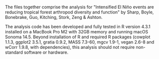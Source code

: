 The files together comprise the analysis for "Intensified El Niño events are reducing tropical forest arthropod diversity and function" by Sharp, Boyle, Bonebrake, Guo, Kitching, Stork, Zeng & Ashton.

The analysis code has been developed and fully tested in R version 4.3.1 installed on a MacBook Pro M2 with 32GB memory and running macOS Sonoma 14.5. Beyond installation of R and required R packages (cowplot 1.1.3, ggplot2 3.5.1, gratia 0.9.2, MASS 7.3-60, mgcv 1.9-1, vegan 2.6-8 and wCorr 1.9.8, with dependencies), this analysis should not require non-standard software or hardware.
